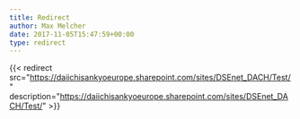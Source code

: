```yaml
---
title: Redirect
author: Max Melcher
date: 2017-11-05T15:47:59+00:00
type: redirect
---
```

{{< redirect src="https://daiichisankyoeurope.sharepoint.com/sites/DSEnet_DACH/Test/" description="https://daiichisankyoeurope.sharepoint.com/sites/DSEnet_DACH/Test/" >}}
